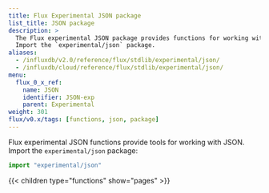 ```yaml
---
title: Flux Experimental JSON package
list_title: JSON package
description: >
  The Flux experimental JSON package provides functions for working with JSON.
  Import the `experimental/json` package.
aliases:
  - /influxdb/v2.0/reference/flux/stdlib/experimental/json/
  - /influxdb/cloud/reference/flux/stdlib/experimental/json/
menu:
  flux_0_x_ref:
    name: JSON
    identifier: JSON-exp
    parent: Experimental
weight: 301
flux/v0.x/tags: [functions, json, package]
---
```


Flux experimental JSON functions provide tools for working with JSON.
Import the `experimental/json` package:

```js
import "experimental/json"
```

{{< children type="functions" show="pages" >}}
